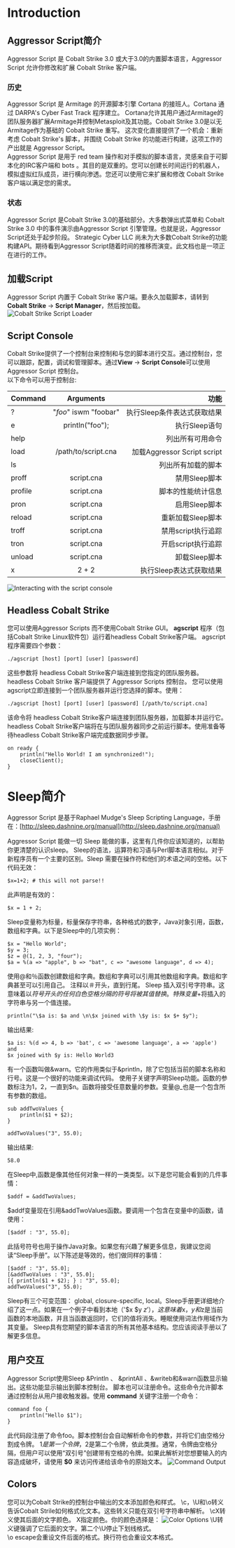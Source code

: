 Introduction
===
## Aggressor Script简介
Aggressor Script 是 Cobalt Strike 3.0 或大于3.0的内置脚本语言，Aggressor Script 允许你修改和扩展 Cobalt Strike 客户端。  
### 历史
Aggressor Script 是 Armitage 的开源脚本引擎 Cortana 的接班人。Cortana 通过 DARPA's Cyber Fast Track 程序建立。 Cortana允许其用户通过Armitage的团队服务器扩展Armitage并控制Metasploit及其功能。Cobalt Strike 3.0是以无Armitage作为基础的 Cobalt Strike 重写。  这次变化直接提供了一个机会：重新考虑 Cobalt Strike's 脚本，并围绕 Cobalt Strike 的功能进行构建，这项工作的产出就是 Aggressor Script。  
Aggressor Script 是用于 red team 操作和对手模拟的脚本语言，灵感来自于可脚本化的IRC客户端和 bots 。其目的是双重的。您可以创建长时间运行的机器人，模拟虚拟红队成员，进行横向渗透。您还可以使用它来扩展和修改 Cobalt Strike 客户端以满足您的需求。
### 状态
Aggressor Script 是Cobalt Strike 3.0的基础部分。大多数弹出式菜单和 Cobalt Strike 3.0 中的事件演示由Aggressor Script 引擎管理。也就是说，Aggressor Script还处于起步阶段。 Strategic Cyber​​ LLC 尚未为大多数Cobalt Strike的功能构建API。期待看到Aggressor Script随着时间的推移而演变。此文档也是一项正在进行的工作。

## 加载Script
Aggressor Script 内置于 Cobalt Strike 客户端。要永久加载脚本，请转到 **Cobalt Strike** -> **Script Manager**，然后按加载。
![Cobalt Strike Script Loader](./images/scriptloader.jpg)
## Script Console
Cobalt Strike提供了一个控制台来控制和与您的脚本进行交互。通过控制台，您可以跟踪，配置，调试和管理脚本。通过**View** -> **Script Console**可以使用Aggressor Script 控制台。  
以下命令可以用于控制台:

|Command| Arguments| 功能|
| ------------- |:-------------:| -----:|
|?|"*foo*" iswm "foobar"|执行Sleep条件表达式获取结果|
|e|println("foo");|执行Sleep语句|
|help||列出所有可用命令|
|load|/path/to/script.cna|加载Aggressor Script script|
|ls||列出所有加载的脚本|
|proff|script.cna|禁用Sleep脚本|
|profile|script.cna|脚本的性能统计信息|
|pron|script.cna|启用Sleep脚本|
|reload|script.cna|重新加载Sleep脚本|
|troff|script.cna|禁用script执行追踪|
|tron|script.cna|开启script执行追踪|
|unload|script.cna|卸载Sleep脚本|
|x|2 + 2|执行Sleep表达式获取结果|

![Interacting with the script console](./images/asconsole.png)
## Headless Cobalt Strike
您可以使用Aggressor Scripts 而不使用Cobalt Strike GUI。 **agscript** 程序（包括Cobalt Strike Linux软件包）运行着headless Cobalt Strike客户端。 agscript程序需要四个参数：
```
./agscript [host] [port] [user] [password]
```
这些参数将 headless Cobalt Strike客户端连接到您指定的团队服务器。headless Cobalt Strike 客户端提供了 Aggressor Scripts 控制台。 您可以使用agscript立即连接到一个团队服务器并运行您选择的脚本。使用：
```
./agscript [host] [port] [user] [password] [/path/to/script.cna]
```
该命令将 headless Cobalt Strike客户端连接到团队服务器，加载脚本并运行它。headless Cobalt Strike客户端将在与团队服务器同步之前运行脚本。使用准备等待headless Cobalt Strike客户端完成数据同步步骤。
```
on ready {
	println("Hello World! I am synchronized!");
	closeClient();
}
```
# Sleep简介
Aggressor Script 是基于Raphael Mudge's Sleep Scripting Language，手册在：[http://sleep.dashnine.org/manual](http://sleep.dashnine.org/manual)  

Aggressor Script 能做一切 Sleep 能做的事，这里有几件你应该知道的，以帮助你更清楚的认识sleep。
Sleep的语法，运算符和习语与Perl脚本语言相似。对于新程序员有一个主要的区别。Sleep 需要在操作符和他们的术语之间的空格。以下代码无效：
```
$x=1+2; # this will not parse!!
```
此声明是有效的：
```
$x = 1 + 2;
```
Sleep变量称为标量，标量保存字符串，各种格式的数字，Java对象引用，函数，数组和字典。以下是Sleep中的几项实例：
```
$x = "Hello World";
$y = 3;
$z = @(1, 2, 3, "four");
$a = %(a => "apple", b => "bat", c => "awesome language", d => 4);
```
使用@和％函数创建数组和字典。数组和字典可以引用其他数组和字典。数组和字典甚至可以引用自己。
注释以＃开头，直到行尾。
Sleep 插入双引号字符串。这意味着以$符号开头的任何白色空格分隔的符号将被其值替换。特殊变量$+将插入的字符串与另一个值连接。
```
println("\$a is: $a and \n\$x joined with \$y is: $x $+ $y");
```
输出结果:
```
$a is: %(d => 4, b => 'bat', c => 'awesome language', a => 'apple') and 
$x joined with $y is: Hello World3
```
有一个函数叫做&warn。它的作用类似于&println，除了它包括当前的脚本名称和行号。这是一个很好的功能来调试代码。
使用子关键字声明Sleep功能。函数的参数标注为$1，$2，一直到$n。函数将接受任意数量的参数。变量@_也是一个包含所有参数的数组。
```
sub addTwoValues {
	println($1 + $2);
}

addTwoValues("3", 55.0);
```
输出结果:
```
58.0
```
在Sleep中,函数是像其他任何对象一样的一类类型。以下是您可能会看到的几件事情：
```
$addf = &addTwoValues; 
```
$addf变量现在引用&addTwoValues函数。要调用一个包含在变量中的函数，请使用：
```
[$addf : "3", 55.0];
```
此括号符号也用于操作Java对象。如果您有兴趣了解更多信息，我建议您阅读“Sleep手册”。以下陈述是等效的，他们做同样的事情：
```
[$addf : "3", 55.0];
[&addTwoValues : "3", 55.0];
[{ println($1 + $2); } : "3", 55.0];
addTwoValues("3", 55.0);
```
Sleep有三个可变范围： global, closure-specific, local。Sleep手册更详细地介绍了这一点。如果在一个例子中看到本地（'$x $y $z'），这意味着$x，$y和$z是当前函数的本地函数，并且当函数返回时，它们的值将消失。睡眠使用词法作用域作为其变量。
Sleep具有您期望的脚本语言的所有其他基本结构。您应该阅读手册以了解更多信息。
## 用户交互
Aggressor Script使用Sleep &Println 、 &printAll 、&writeb和&warn函数显示输出。这些功能显示输出到脚本控制台。
脚本也可以注册命令。这些命令允许脚本通过控制台从用户接收触发器。使用 **command** 关键字注册一个命令：
```
command foo {
	println("Hello $1");
}
```
此代码段注册了命令foo。脚本控制台会自动解析命令的参数，并将它们由空格分割成令牌。 $1是第一个令牌，$2是第二个令牌，依此类推。通常，令牌由空格分隔，但用户可以使用“双引号”创建带有空格的令牌。如果此解析对您想要输入的内容造成破坏，请使用 **$0** 来访问传递给该命令的原始文本。
![Command Output](./images/ascommand.png)
## Colors
您可以为Cobalt Strike的控制台中输出的文本添加颜色和样式。 \c，\U和\o转义告诉Cobalt Strile如何格式化文本。这些转义只能在双引号字符串中解析。
\cX转义使其后面的文字颜色。 X指定颜色。你的颜色选择是：
![Color Options](./images/colors.png)
\U转义键强调了它后面的文字。第二个\U停止下划线格式。  
\o escape会重设文件后面的格式。换行符也会重设文本格式。













